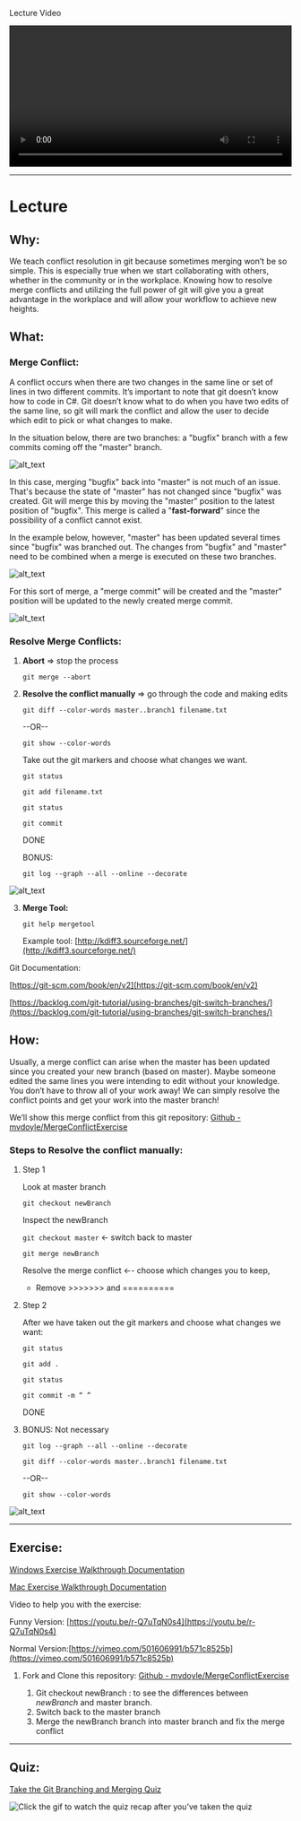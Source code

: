Lecture Video

<video width="100%" height="auto" controls>
  <source src="https://vimeo.com/499770628/308e129ad5" type="video/mp4">
</video>

---

# Lecture

## Why:

We teach conflict resolution in git because sometimes merging won’t be so simple. This is especially true when we start collaborating with others, whether in the community or in the workplace. Knowing how to resolve merge conflicts and utilizing the full power of git will give you a great advantage in the workplace and will allow your workflow to achieve new heights.

## What:

### Merge Conflict:

A conflict occurs when there are two changes in the same line or set of lines in two different commits. It’s important to note that git doesn’t know how to code in C#. Git doesn’t know what to do when you have two edits of the same line, so git will mark the conflict and allow the user to decide which edit to pick or what changes to make.

In the situation below, there are two branches: a "bugfix" branch with a few commits coming off the "master" branch.

![alt_text](assets/lectures/images/git-merge-conflict-resolution1.png)

In this case, merging "bugfix" back into "master" is not much of an issue. That's because the state of "master" has not changed since "bugfix" was created. Git will merge this by moving the "master" position to the latest position of "bugfix". This merge is called a "**fast-forward**" since the possibility of a conflict cannot exist.

In the example below, however, "master" has been updated several times since "bugfix" was branched out. The changes from "bugfix" and "master" need to be combined when a merge is executed on these two branches.

![alt_text](assets/lectures/images/git-merge-conflict-resolution2.png)

For this sort of merge, a "merge commit" will be created and the "master" position will be updated to the newly created merge commit.

![alt_text](assets/lectures/images/git-merge-conflict-resolution3.png)

### Resolve Merge Conflicts:

1.  **Abort** => stop the process

    `git merge --abort`

2.  **Resolve the conflict manually** => go through the code and making edits

    `git diff --color-words master..branch1 filename.txt`

    --OR--

    `git show --color-words`

    Take out the git markers and choose what changes we want.

    `git status`

    `git add filename.txt`

    `git status`

    `git commit`

    DONE

    BONUS:

    `git log --graph --all --online --decorate`

![alt_text](assets/lectures/images/git-merge-conflict-resolution4.png)

3.  **Merge Tool:**

    `git help mergetool`

    Example tool: [http://kdiff3.sourceforge.net/](http://kdiff3.sourceforge.net/)

Git Documentation:

[https://git-scm.com/book/en/v2](https://git-scm.com/book/en/v2)

[https://backlog.com/git-tutorial/using-branches/git-switch-branches/](https://backlog.com/git-tutorial/using-branches/git-switch-branches/)

## How:

Usually, a merge conflict can arise when the master has been updated since you created your new branch (based on master). Maybe someone edited the same lines you were intending to edit without your knowledge. You don’t have to throw all of your work away! We can simply resolve the conflict points and get your work into the master branch!

We’ll show this merge conflict from this git repository: [Github - mvdoyle/MergeConflictExercise](https://github.com/mvdoyle/MergeConflictExercise)

### Steps to Resolve the conflict manually:

1. Step 1

   Look at master branch

   `git checkout newBranch`

   Inspect the newBranch

   `git checkout master` ← switch back to master

   `git merge newBranch`

   Resolve the merge conflict ←- choose which changes you to keep,

   - Remove >>>>>>> and ==========

2. Step 2

   After we have taken out the git markers and choose what changes we want:

   `git status`

   `git add .`

   `git status`

   `git commit -m “ ”`

   DONE

3. BONUS: Not necessary

   `git log --graph --all --online --decorate`

   `git diff --color-words master..branch1 filename.txt`

   --OR--

   `git show --color-words`

![alt_text](assets/lectures/images/git-merge-conflict-resolution5.png)

---

## Exercise:

[Windows Exercise Walkthrough Documentation](https://docs.google.com/document/d/1iCUfFSmt_LLxBy-tPSkyppMM6riS_jII6RnXRDvEo_Y/edit?usp=sharing)

[Mac Exercise Walkthrough Documentation](https://docs.google.com/document/d/11nLtAnIXGT-x7J6LykXZ_GSD9cmdatGi7oSE9TcZS_I/edit?usp=sharing)

Video to help you with the exercise:

Funny Version: [https://youtu.be/r-Q7uTqN0s4](https://youtu.be/r-Q7uTqN0s4)

Normal Version:[https://vimeo.com/501606991/b571c8525b](https://vimeo.com/501606991/b571c8525b)

1. Fork and Clone this repository: [Github - mvdoyle/MergeConflictExercise](https://github.com/mvdoyle/MergeConflictExercise)

   1. Git checkout newBranch : to see the differences between _newBranch_ and master branch.
   2. Switch back to the master branch
   3. Merge the newBranch branch into master branch and fix the merge conflict

---

## Quiz:

[Take the Git Branching and Merging Quiz](https://forms.gle/6zxhpgpVRi9uZU979)

![Click the gif to watch the quiz recap after you’ve taken the quiz](images/image7.gif "image_tooltip")
